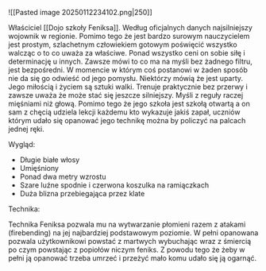 ![[Pasted image 20250112234102.png|250]]

Właściciel [[Dojo szkoły Feniksa]]. Według oficjalnych danych najsilniejszy wojownik w regionie. Pomimo tego że jest bardzo surowym nauczycielem jest prostym, szlachetnym człowiekiem gotowym poświęcić wszystko walcząc o to co uważa za właściwe. Ponad wszystko ceni on sobie siłę i determinację u innych. Zawsze mówi to co ma na myśli bez żadnego filtru, jest bezpośredni. W momencie w którym coś postanowi w żaden sposób nie da się go odwieść od jego pomysłu. Niektórzy mówią że jest uparty. Jego miłością i życiem są sztuki walki. Trenuje praktycznie bez przerwy i zawsze uważa że może stać się jeszcze silniejszy. Myśli z reguły raczej mięśniami niż głową. Pomimo tego że jego szkoła jest szkołą otwartą a on sam z chęcią udziela lekcji każdemu kto wykazuje jakiś zapał, uczniów którym udało się opanować jego technikę można by policzyć na palcach jednej ręki. 

Wygląd:
<ul>
	<li>Długie białe włosy</li>
	<li>Umięśniony</li>
	<li>Ponad dwa metry wzrostu</li>
	 <li>Szare luźne spodnie i czerwona koszulka na ramiączkach </li>
	 <li>Duża blizna przebiegająca przez klate</li>
</ul>

Technika:

Technika Feniksa pozwala mu na wytwarzanie płomieni razem z atakami (firebending) na jej najbardziej podstawowym poziomie. W pełni opanowana pozwala użytkownikowi powstać z martwych wybuchając wraz z śmiercią po czym powstając z popiołów niczym feniks. Z powodu tego że żeby w pełni ją opanować trzeba umrzeć i przeżyć mało komu udało się ją ogarnąć. 
